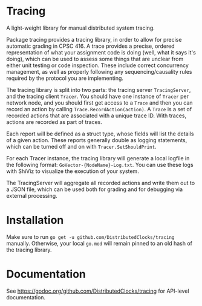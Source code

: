 # Tracing
A light-weight library for manual distributed system tracing.

Package tracing provides a tracing library, in order to allow for precise
automatic grading in CPSC 416.
A trace provides a precise, ordered representation of what your assignment code
is doing (well, what it says it's doing), which can be used to assess some
things that are unclear from either unit testing or code inspection.
These include correct concurrency management, as well as properly following
any sequencing/causality rules required by the protocol you are implementing.

The tracing library is split into two parts: the tracing server `TracingServer`,
and the tracing client `Tracer`.
You should have one instance of `Tracer` per network node, and you should first
get access to a `Trace` and then you can record an action by calling `Trace.RecordAction(action)`.
A `Trace` is a set of recorded actions that are associated with a unique trace ID.
With traces, actions are recorded as part of traces.

Each report will be defined as a struct type, whose fields will list the details
of a given action.
These reports generally double as logging statements, which can be turned
off and on with `Tracer.SetShouldPrint`.

For each Tracer instance, the tracing library will generate a local logfile in the
following format: `GoVector-{NodeName}-Log.txt`. You can use these logs with ShiViz
to visualize the execution of your system.

The TracingServer will aggregate all recorded actions and write them out to
a JSON file, which can be used both for grading and for debugging via
external processing.

# Installation

Make sure to run
```go get -u github.com/DistributedClocks/tracing```
manually. Otherwise, your local `go.mod` will remain pinned to an old hash of the tracing library.

# Documentation

See https://godoc.org/github.com/DistributedClocks/tracing for API-level documentation.
